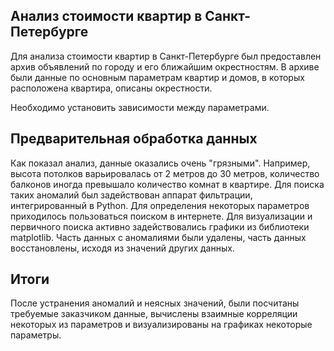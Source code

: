 ## Анализ стоимости квартир в Санкт-Петербурге 

Для анализа стоимости квартир в Санкт-Петербурге был предоставлен архив объявлений по городу и его ближайшим окрестностям. В архиве были данные по основным параметрам квартир и домов, в которых расположена квартира, описаны окрестности. 

Необходимо установить зависимости между параметрами.

## Предварительная обработка данных

Как показал анализ, данные оказались очень "грязными". Например, высота потолков варьировалась от 2 метров до 30 метров, количество балконов иногда превышало количество комнат в квартире. Для поиска таких аномалий был задействован аппарат фильтрации, интегрированный в Python. Для определения некоторых параметров приходилось пользоваться поиском в интернете. Для визуализации и первичного поиска активно задействовались графики из библиотеки matplotlib. Часть данных с аномалиями были удалены, часть данных восстановлены, исходя из значений других данных.

## Итоги

После устранения аномалий и неясных значений, были посчитаны требуемые заказчиком данные,  вычислены взаимные корреляции некоторых из параметров и визуализированы на графиках некоторые параметры.

